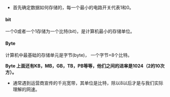 - 首先确定数据如何存储的，每一个最小的电路开关代表1和0。
#### bit
一个0或者一个1存储为一个比特(bit)，是计算机最小的存储单位。
#### Byte
计算机中最基础的存储单元是字节(byte)， 一个字节=8个比特。

**Byte 上面还有KB，MB，GB，TB，PB等等，他们之间的进率是1024（2的10次方）。**

- 通常遇到运营商宣传的千兆宽带，其单位是比特，除以8以后才是与我们实际理解的网速。

